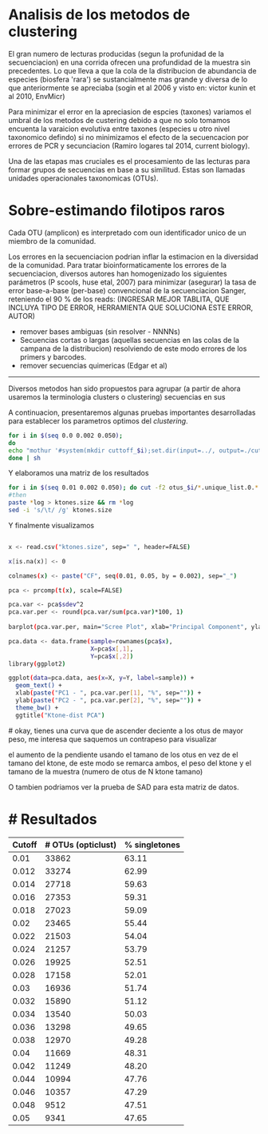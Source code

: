 # Analisis de los metodos de clustering

El gran numero de lecturas producidas (segun la profunidad de la secuenciacion) en una corrida ofrecen una profundidad de la muestra sin precedentes. Lo que lleva a que la cola de la distribucion de abundancia de especies (biosfera 'rara') se sustancialmente mas grande y diversa de lo que anteriormente se apreciaba (sogin et al 2006 y visto en: victor kunin et al 2010, EnvMicr)

Para minimizar el error en la apreciasion de espcies (taxones) variamos el umbral de los metodos de custering debido a que no solo tomamos encuenta la varaicion evolutiva entre taxones (especies u otro nivel taxonomico defindo) si no minimizamos el efecto de la secuencacion por errores de PCR y secunciacion (Ramiro logares tal 2014, current biology).

Una de las etapas mas cruciales es el procesamiento de las lecturas para formar grupos de secuencias en base a su similitud. Estas son llamadas unidades operacionales taxonomicas (OTUs).



# Sobre-estimando filotipos raros

Cada OTU (amplicon) es interpretado com oun identificador unico de un miembro de la comunidad. 

Los errores en la secuenciacion podrian inflar la estimacion en la diversidad de la comunidad. Para tratar bioinformaticamente los errores de la secuenciacion, diversos autores han  homogenizado los siguientes parámetros (P scools, huse etal, 2007) para minimizar (asegurar) la tasa de error base-a-base (per-base) convencional de la secuenciacion Sanger, reteniendo el 90 % de los reads: (INGRESAR MEJOR TABLITA, QUE INCLUYA TIPO DE ERROR, HERRAMIENTA QUE SOLUCIONA ESTE ERROR, AUTOR)

- remover bases ambiguas (sin resolver - NNNNs) 
- Secuencias cortas o largas (aquellas secuencias en las colas de la campana de la distribucion) resolviendo de este modo errores de los primers  y barcodes.
- remover secuencias quimericas (Edgar et al)

_________



Diversos metodos han sido propuestos para agrupar (a partir de ahora usaremos la terminologia clusters o clustering) secuencias en sus 

 A continuacion, presentaremos algunas pruebas importantes desarrolladas para establecer los parametros optimos del *clustering*.

```bash
for i in $(seq 0.0 0.002 0.050);
do
echo "mothur '#system(mkdir cuttoff_$i);set.dir(input=../, output=./cuttoff_$i);set.current(current=current_files.summary);cluster.split(fasta=current, count=current, taxonomy=current, splitmethod=classify, taxlevel=7, method=opti, cutoff=$i, processors=$SLURM_NPROCS);get.current();make.shared(list=current, count=current, label=$i);classify.otu(list=current, taxonomy=current, count=current, label=$i, threshold=80)'"
done | sh
```



Y elaboramos una matriz de los resultados

```bash
for i in $(seq 0.01 0.002 0.050); do cut -f2 otus_$i/*.unique_list.0.*.cons.taxonomy | sort | uniq -c | sort -n -k2,2 | tail -n +2 | awk '{print $1}' > otus_$i.log; done
#then
paste *log > ktones.size && rm *log
sed -i 's/\t/ /g' ktones.size 
```

Y finalmente visualizamos

```bash

x <- read.csv("ktones.size", sep=" ", header=FALSE)

x[is.na(x)] <- 0

colnames(x) <- paste("CF", seq(0.01, 0.05, by = 0.002), sep="_")

pca <- prcomp(t(x), scale=FALSE)

pca.var <- pca$sdev^2
pca.var.per <- round(pca.var/sum(pca.var)*100, 1)
 
barplot(pca.var.per, main="Scree Plot", xlab="Principal Component", ylab="Percent Variation")

pca.data <- data.frame(sample=rownames(pca$x),
                       X=pca$x[,1],
                       Y=pca$x[,2])
library(ggplot2)

ggplot(data=pca.data, aes(x=X, y=Y, label=sample)) +
  geom_text() +
  xlab(paste("PC1 - ", pca.var.per[1], "%", sep="")) +
  ylab(paste("PC2 - ", pca.var.per[2], "%", sep="")) +
  theme_bw() +
  ggtitle("Ktone-dist PCA")
```



\# okay, tienes una curva que de ascender deciente a los otus de mayor peso, me interesa que saquemos un contrapeso para visualizar 

el aumento de la pendiente usando el tamano de los otus en vez de el tamano del ktone, de este modo se remarca ambos, el peso del ktone y el tamano de la muestra (numero de otus de N ktone tamano)

O tambien podriamos ver la prueba de SAD para esta matriz de datos.

 # # Resultados

| Cutoff | # OTUs (opticlust) | % singletones |
| ------ | ------------------ | ------------- |
| 0.01   | 33862              | 63.11         |
| 0.012  | 33274              | 62.99         |
| 0.014  | 27718              | 59.63         |
| 0.016  | 27353              | 59.31         |
| 0.018  | 27023              | 59.09         |
| 0.02   | 23465              | 55.44         |
| 0.022  | 21503              | 54.04         |
| 0.024  | 21257              | 53.79         |
| 0.026  | 19925              | 52.51         |
| 0.028  | 17158              | 52.01         |
| 0.03   | 16936              | 51.74         |
| 0.032  | 15890              | 51.12         |
| 0.034  | 13540              | 50.03         |
| 0.036  | 13298              | 49.65         |
| 0.038  | 12970              | 49.28         |
| 0.04   | 11669              | 48.31         |
| 0.042  | 11249              | 48.20         |
| 0.044  | 10994              | 47.76         |
| 0.046  | 10357              | 47.29         |
| 0.048  | 9512               | 47.51         |
| 0.05   | 9341               | 47.65         |

 